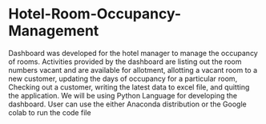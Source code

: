 # Hotel-Room-Occupancy-Management
Dashboard was developed for the hotel manager to manage the occupancy of rooms. Activities provided by the dashboard are listing out the room numbers vacant and are available for allotment, allotting a vacant room to a new customer, updating the days of occupancy for a particular room, Checking out a customer, writing the latest data to excel file, and quitting the application. 
We will be using Python Language for developing the dashboard. 
User can use the either Anaconda distribution or the Google colab to run the code file
